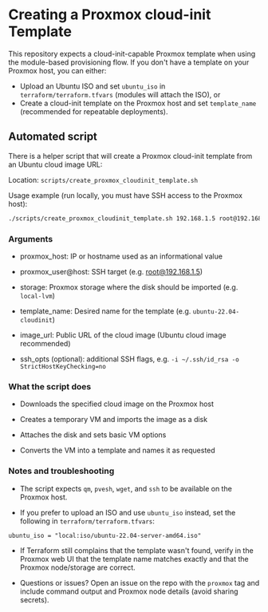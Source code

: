 
# Creating a Proxmox cloud-init Template

This repository expects a cloud-init-capable Proxmox template when using the module-based provisioning flow. If you don't have a template on your Proxmox host, you can either:

- Upload an Ubuntu ISO and set `ubuntu_iso` in `terraform/terraform.tfvars` (modules will attach the ISO), or
- Create a cloud-init template on the Proxmox host and set `template_name` (recommended for repeatable deployments).

## Automated script

There is a helper script that will create a Proxmox cloud-init template from an Ubuntu cloud image URL:

Location: `scripts/create_proxmox_cloudinit_template.sh`

Usage example (run locally, you must have SSH access to the Proxmox host):

```bash
./scripts/create_proxmox_cloudinit_template.sh 192.168.1.5 root@192.168.1.5 local-lvm ubuntu-22.04-cloudinit https://cloud-images.ubuntu.com/jammy/current/jammy-server-cloudimg-amd64.img
```

### Arguments

- proxmox_host: IP or hostname used as an informational value

- proxmox_user@host: SSH target (e.g. root@192.168.1.5)

- storage: Proxmox storage where the disk should be imported (e.g. `local-lvm`)

- template_name: Desired name for the template (e.g. `ubuntu-22.04-cloudinit`)

- image_url: Public URL of the cloud image (Ubuntu cloud image recommended)

- ssh_opts (optional): additional SSH flags, e.g. `-i ~/.ssh/id_rsa -o StrictHostKeyChecking=no`

### What the script does

- Downloads the specified cloud image on the Proxmox host

- Creates a temporary VM and imports the image as a disk

- Attaches the disk and sets basic VM options

- Converts the VM into a template and names it as requested

### Notes and troubleshooting

- The script expects `qm`, `pvesh`, `wget`, and `ssh` to be available on the Proxmox host.

- If you prefer to upload an ISO and use `ubuntu_iso` instead, set the following in `terraform/terraform.tfvars`:

```hcl
ubuntu_iso = "local:iso/ubuntu-22.04-server-amd64.iso"
```

- If Terraform still complains that the template wasn't found, verify in the Proxmox web UI that the template name matches exactly and that the Proxmox node/storage are correct.

- Questions or issues? Open an issue on the repo with the `proxmox` tag and include command output and Proxmox node details (avoid sharing secrets).
